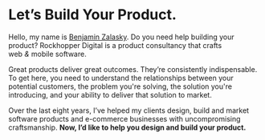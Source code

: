 <h1>Let’s&nbsp;Build Your&nbsp;Product<span class="dot">.</span></h1>

<p class="lede">
Hello, my name is <a href="https://twitter.com/bzalasky">Benjamin Zalasky</a>.
Do&nbsp;you need help building your product? Rockhopper Digital is a product
consultancy that crafts <span>web</span>&nbsp;<em>&</em>&nbsp;<span>mobile</span> software.
</p>

Great products deliver great outcomes. They’re consistently indispensable. To
get here, you need to understand the relationships between your potential
customers, the problem you're solving, the solution you're introducing, and your
ability to deliver that solution to market.

Over the last eight years, I’ve helped my clients design, build and market
software products and e-commerce businesses with uncompromising craftsmanship.
<strong>Now, I’d like to help you design and build your product.</strong>
